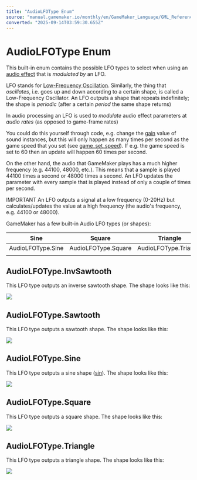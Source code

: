 ```yaml
---
title: "AudioLFOType Enum"
source: "manual.gamemaker.io/monthly/en/GameMaker_Language/GML_Reference/Asset_Management/Audio/Audio_Effects/AudioLFOType.htm"
converted: "2025-09-14T03:59:30.655Z"
---
```


# AudioLFOType Enum

This built-in enum contains the possible LFO types to select when using an [audio effect](Audio_Effects.md) that is _modulated by_ an LFO.

LFO stands for [Low-Frequency Oscillation](https://en.wikipedia.org/wiki/Low-frequency_oscillation). Similarly, the thing that _oscillates_, i.e. goes up and down according to a certain shape, is called a Low-Frequency Oscillator. An LFO outputs a shape that repeats indefinitely; the shape is _periodic_ (after a certain _period_ the same shape returns)

In audio processing an LFO is used to _modulate_ audio effect parameters at _audio rates_ (as opposed to game-frame rates)

You could do this yourself through code, e.g. change the [gain](../audio_sound_gain.md) value of sound instances, but this will only happen as many times per second as the game speed that you set (see [game\_set\_speed](../../../General_Game_Control/game_set_speed.md)). If e.g. the game speed is set to 60 then an update will happen 60 times per second.

On the other hand, the audio that GameMaker plays has a much higher frequency (e.g. 44100, 48000, etc.). This means that a sample is played 44100 times a second or 48000 times a second. An LFO updates the parameter with every sample that is played instead of only a couple of times per second.

IMPORTANT An LFO outputs a signal at a low frequency (0-20Hz) but calculates/updates the value at a high frequency (the audio's frequency, e.g. 44100 or 48000).

GameMaker has a few built-in Audio LFO types (or shapes):

| Sine | Square | Triangle | Sawtooth | Inverse Sawtooth |
| --- | --- | --- | --- | --- |
| AudioLFOType.Sine | AudioLFOType.Square | AudioLFOType.Triangle | AudioLFOType.Sawtooth | AudioLFOType.InvSawtooth |
|  |  |  |  |  |

## AudioLFOType.InvSawtooth

This LFO type outputs an inverse sawtooth shape. The shape looks like this:

![](../../../../../assets/Images/Scripting_Reference/GML/Reference/Audio/AudioLFOType.InvSawtooth.png)

## AudioLFOType.Sawtooth

This LFO type outputs a sawtooth shape. The shape looks like this:

![](../../../../../assets/Images/Scripting_Reference/GML/Reference/Audio/AudioLFOType.Sawtooth.png)

## AudioLFOType.Sine

This LFO type outputs a sine shape ([sin](../../../Maths_And_Numbers/Angles_And_Distance/sin.md)). The shape looks like this:

![](../../../../../assets/Images/Scripting_Reference/GML/Reference/Audio/AudioLFOType.Sine.png)

## AudioLFOType.Square

This LFO type outputs a square shape. The shape looks like this:

![](../../../../../assets/Images/Scripting_Reference/GML/Reference/Audio/AudioLFOType.Square.png)

## AudioLFOType.Triangle

This LFO type outputs a triangle shape. The shape looks like this:

![](../../../../../assets/Images/Scripting_Reference/GML/Reference/Audio/AudioLFOType.Triangle.png)